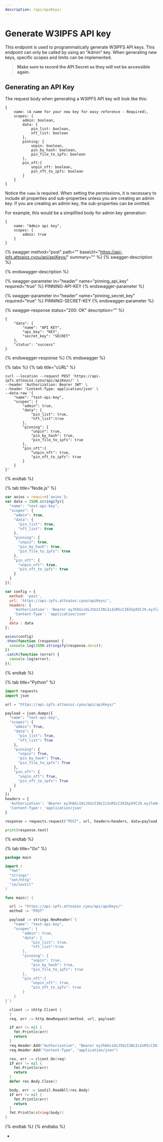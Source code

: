 ```yaml
---
description: /api/apiKeys/
---
```


# Generate W3IPFS API key

This endpoint is used to programmatically generate W3IPFS API keys. This endpoint can only be called by using an "Admin" key. When generating new keys, specific scopes and limits can be implemented.&#x20;

> **Make sure to record the API Secret as they will not be accessible again.**

## Generating an API Key

The request body when generating a W3IPFS API key will look like this:&#x20;

```
{
    name: (A name for your new key for easy reference - Required),
    scopes: {
        admin: boolean,
        data: {
            pin_list: boolean,
            nft_list: boolean
        },
        pinning: {
            unpin: boolean,
            pin_by_hash: boolean,
            pin_file_to_ipfs: boolean
        },
        pin_nft:{
            unpin_nft: boolean,
            pin_nft_to_ipfs: boolean
        }
    }
}
```

Notice the `name` is required. When setting the permissions, it is necessary to include all properties and sub-properties unless you are creating an admin key. If you are creating an admin key, the sub-properties can be omitted.

For example, this would be a simplified body for admin key generation:&#x20;

```
{
    name: "Admin api key",
    scopes: {
        admin: true
    }
}
```

{% swagger method="post" path="" baseUrl="https://api-ipfs.attoaioz.cyou/api/apiKeys/" summary="" %}
{% swagger-description %}

{% endswagger-description %}

{% swagger-parameter in="header" name="pinning_api_key" required="true" %}
PINNING-API-KEY
{% endswagger-parameter %}

{% swagger-parameter in="header" name="pinning_secret_key" required="true" %}
PINNING-SECRET-KEY
{% endswagger-parameter %}

{% swagger-response status="200: OK" description="" %}
```
{
    "data": {
        "name": "API KEY",
        "api_key": "KEY",
        "secret_key": "SECRET"
    },
    "status": "success"
}
```
{% endswagger-response %}
{% endswagger %}

{% tabs %}
{% tab title="cURL" %}
```
curl --location --request POST 'https://api-ipfs.attoaioz.cyou/api/apiKeys/' \
--header 'Authorization: Bearer JWT' \
--header 'Content-Type: application/json' \
--data-raw '{
    "name": "test-api-key",
    "scopes": {
        "admin": true,
        "data": {
            "pin_list": true,
            "nft_list":true
        },
        "pinning": {
            "unpin": true,
            "pin_by_hash": true,
            "pin_file_to_ipfs": true
        },
        "pin_nft":{
            "unpin_nft": true,
            "pin_nft_to_ipfs": true
        }
    }
}'
```
{% endtab %}

{% tab title="Node.js" %}
```javascript
var axios = require('axios');
var data = JSON.stringify({
  "name": "test-api-key",
  "scopes": {
    "admin": true,
    "data": {
      "pin_list": true,
      "nft_list": true
    },
    "pinning": {
      "unpin": true,
      "pin_by_hash": true,
      "pin_file_to_ipfs": true
    },
    "pin_nft": {
      "unpin_nft": true,
      "pin_nft_to_ipfs": true
    }
  }
});

var config = {
  method: 'post',
  url: 'https://api-ipfs.attoaioz.cyou/apiKeys/',
  headers: { 
    'Authorization': 'Bearer eyJhbGciOiJSUzI1NiIsInR5cCI6IkpXVCJ9.eyJleHAiOjE2ODYwNDI0ODcsImlhdCI6MTY4NjAzNTI4NywibmJmIjoxNjg2MDM1Mjg3LCJzdWIiOiIwNzE0ZjM1Yi0wOGFhLTRjMmItOWRmNC1kZGFhMjc2ZDRlZDAifQ.dEZm_JcmojJQynZ-5Vc9ryifbpSNTrOn2PyRWw-aN_cudKFfreVUhIY17EewoKHzy88eSuNGs5oRdYkqoHaBzQ3jV6x8rytnxJKGr5QzKri7yALPRQu4tSHJtuxTwa_Ypi_ISS1S2CEfw43c5-luzpT2Cn0i45C6UjbZdPGd0Mw', 
    'Content-Type': 'application/json'
  },
  data : data
};

axios(config)
.then(function (response) {
  console.log(JSON.stringify(response.data));
})
.catch(function (error) {
  console.log(error);
});
```
{% endtab %}

{% tab title="Python" %}
```python
import requests
import json

url = "https://api-ipfs.attoaioz.cyou/api/apiKeys/"

payload = json.dumps({
  "name": "test-api-key",
  "scopes": {
    "admin": True,
    "data": {
      "pin_list": True,
      "nft_list": True
    },
    "pinning": {
      "unpin": True,
      "pin_by_hash": True,
      "pin_file_to_ipfs": True
    },
    "pin_nft": {
      "unpin_nft": True,
      "pin_nft_to_ipfs": True
    }
  }
})
headers = {
  'Authorization': 'Bearer eyJhbGciOiJSUzI1NiIsInR5cCI6IkpXVCJ9.eyJleHAiOjE2ODYwNDI0ODcsImlhdCI6MTY4NjAzNTI4NywibmJmIjoxNjg2MDM1Mjg3LCJzdWIiOiIwNzE0ZjM1Yi0wOGFhLTRjMmItOWRmNC1kZGFhMjc2ZDRlZDAifQ.dEZm_JcmojJQynZ-5Vc9ryifbpSNTrOn2PyRWw-aN_cudKFfreVUhIY17EewoKHzy88eSuNGs5oRdYkqoHaBzQ3jV6x8rytnxJKGr5QzKri7yALPRQu4tSHJtuxTwa_Ypi_ISS1S2CEfw43c5-luzpT2Cn0i45C6UjbZdPGd0Mw',
  'Content-Type': 'application/json'
}

response = requests.request("POST", url, headers=headers, data=payload)

print(response.text)
```
{% endtab %}

{% tab title="Go" %}
```go
package main

import (
  "fmt"
  "strings"
  "net/http"
  "io/ioutil"
)

func main() {

  url := "https://api-ipfs.attoaioz.cyou/api/apiKeys/"
  method := "POST"

  payload := strings.NewReader(`{
    "name": "test-api-key",
    "scopes": {
        "admin": true,
        "data": {
            "pin_list": true,
            "nft_list":true
        },
        "pinning": {
            "unpin": true,
            "pin_by_hash": true,
            "pin_file_to_ipfs": true
        },
        "pin_nft":{
            "unpin_nft": true,
            "pin_nft_to_ipfs": true
        }
    }
}`)

  client := &http.Client {
  }
  req, err := http.NewRequest(method, url, payload)

  if err != nil {
    fmt.Println(err)
    return
  }
  req.Header.Add("Authorization", "Bearer eyJhbGciOiJSUzI1NiIsInR5cCI6IkpXVCJ9.eyJleHAiOjE2ODYwNDI0ODcsImlhdCI6MTY4NjAzNTI4NywibmJmIjoxNjg2MDM1Mjg3LCJzdWIiOiIwNzE0ZjM1Yi0wOGFhLTRjMmItOWRmNC1kZGFhMjc2ZDRlZDAifQ.dEZm_JcmojJQynZ-5Vc9ryifbpSNTrOn2PyRWw-aN_cudKFfreVUhIY17EewoKHzy88eSuNGs5oRdYkqoHaBzQ3jV6x8rytnxJKGr5QzKri7yALPRQu4tSHJtuxTwa_Ypi_ISS1S2CEfw43c5-luzpT2Cn0i45C6UjbZdPGd0Mw")
  req.Header.Add("Content-Type", "application/json")

  res, err := client.Do(req)
  if err != nil {
    fmt.Println(err)
    return
  }
  defer res.Body.Close()

  body, err := ioutil.ReadAll(res.Body)
  if err != nil {
    fmt.Println(err)
    return
  }
  fmt.Println(string(body))
}
```
{% endtab %}
{% endtabs %}

*
